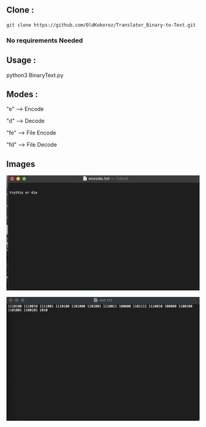 ## Clone :

    git clone https://github.com/OldKokoroz/Translator_Binary-to-Text.git


### No requirements Needed


## Usage :

python3 BinaryText.py 


## Modes : 

   "e" --> Encode

   "d" --> Decode

   "fe" --> File Encode

   "fd" --> File Decode


## Images 

![File to Encode / Decode](message_file.JPG)


![Output](binary_output.JPG)
